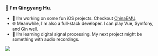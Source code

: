 ### 👋 I'm Qingyang Hu.

- 🔭 I’m working on some fun iOS projects. Checkout [ChinaEMU](https://github.com/hqy2000/ChinaEMU).
- 🌐 Meanwhile, I'm also a full-stack developer. I can play Vue, Symfony, and Gin well.
- 🌱 I’m learning digital signal processing. My next project might be something with audio recordings.

<img src="https://github-readme-stats.vercel.app/api?username=hqy2000&show_icons=true&count_private=true">

<!--
**hqy2000/hqy2000** is a ✨ _special_ ✨ repository because its `README.md` (this file) appears on your GitHub profile.

Here are some ideas to get you started:

- 🔭 I’m currently working on ...
- 🌱 I’m currently learning ...
- 👯 I’m looking to collaborate on ...
- 🤔 I’m looking for help with ...
- 💬 Ask me about ...
- 📫 How to reach me: ...
- 😄 Pronouns: ...
- ⚡ Fun fact: ...
-->
